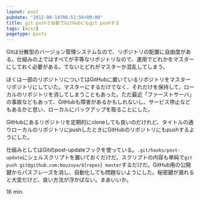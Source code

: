 ```yaml
---
layout: post
pubdate: "2012-08-14T06:51:56+09:00"
title: git pushで自動でGitHubにもgit pushする
tags: [misc]
pagetype: posts
---
```

Gitは分散型のバージョン管理システムなので、リポジトリの配置に自由度がある。仕組みの上ではすべてが平等なリポジトリなので、運用でどれかをマスターにしておく必要がある。でないとどれがマスターか混乱してしまう。

ぼくは一部のリポジトリについてはGitHubに置いているリポジトリをマスターリポジトリにしていた。マスターにするだけでなく、それだけを保持して、ローカルのリポジトリを消してしまうこともあった。ただ最近「ファーストサーバ」の事故などもあって、GitHubも障害があるかもしれないし、サービス停止などもあるかと思い、ローカルにバックアップを取ることにした。

GitHubにあるリポジトリを定期的にcloneしても良いのだけれど、タイトルの通りローカルのリポジトリにpushしたときにGitHubのリポジトリにもpushするようにした。

仕組みとしてはGitのpost-updateフックを使っている。`.git/hooks/post-update`にシェルスクリプトを置いておくだけだ。スクリプトの内容も単純で`git push git@github.com:bouzuya/${repos} master`するだけだ。GitHub用の公開鍵からパスフレーズを消し、自動化しても問題ないようにした。秘密鍵が漏れると大変だけど、良い方法が浮かばない。まあいいか。

16 min.
